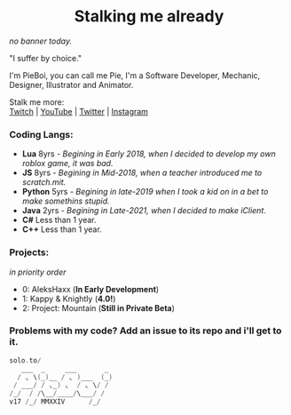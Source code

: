 <div align="center">
<h1> Stalking me already</h1>
</div>

*no banner today.*

"I suffer by choice."

I'm PieBoi, you can call me Pie, I'm a Software Developer, Mechanic, Designer, Illustrator and Animator.

Stalk me more:   
[Twitch](https://www.twitch.tv/piieboi) | [YouTube](https://youtube.com/@pieboi) | [Twitter](https://twitter.com/pieboi_) | [Instagram](https://instagram.com/piieboi)

### Coding Langs:
- **Lua** 8yrs - *Begining in Early 2018, when I decided to develop my own roblox game, it was bad.*
- **JS** 8yrs - *Begining in Mid-2018, when a teacher introduced me to scratch.mit.*
- **Python** 5yrs - *Begining in late-2019 when I took a kid on in a bet to make somethins stupid.*
- **Java** 2yrs - *Begining in Late-2021, when I decided to make iClient*.
- **C#** Less than 1 year.
- **C++** Less than 1 year.

### Projects:
*in priority order*
- 0: AleksHaxx (**In Early Development**)
- 1: Kappy & Knightly (**4.0!**)
- 2: Project: Mountain (**Still in Private Beta**)


### Problems with my code? Add an issue to its repo and i'll get to it.

```kotlin
solo.to/
   ___  _     ___       _ 
  / ⌞ \(_)__ / ⌞ )___  (_)
 / ___/ / ⌞_) ⌞  / ⌞ \/ / 
/_/  / /\__/____/\___/ /                         
v17 /_/ MMXXIV      /_/
```
